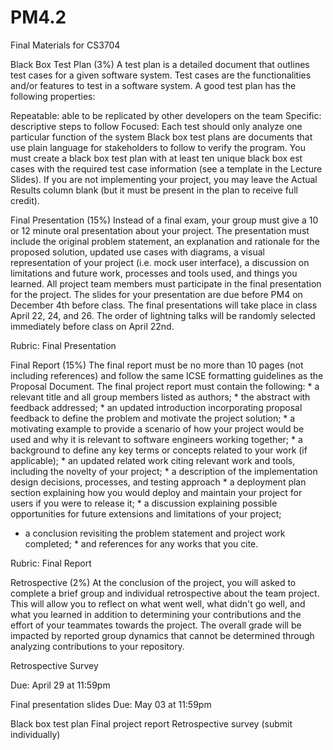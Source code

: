 # PM4.2
Final Materials for CS3704

Black Box Test Plan (3%)
A test plan is a detailed document that outlines test cases for a given software system. Test cases are the functionalities and/or features to test in a software system. A good test plan has the following properties:

Repeatable: able to be replicated by other developers on the team
Specific: descriptive steps to follow
Focused: Each test should only analyze one particular function of the system
Black box test plans are documents that use plain language for stakeholders to follow to verify the program. You must create a black box test plan with at least ten unique black box est cases with the required test case information (see a template in the Lecture Slides). If you are not implementing your project, you may leave the Actual Results column blank (but it must be present in the plan to receive full credit).

Final Presentation (15%)
Instead of a final exam, your group must give a 10 or 12 minute oral presentation about your project. The presentation must include the original problem statement, an explanation and rationale for the proposed solution, updated use cases with diagrams, a visual representation of your project (i.e. mock user interface), a discussion on limitations and future work, processes and tools used, and things you learned. All project team members must participate in the final presentation for the project. The slides for your presentation are due before PM4 on December 4th before class. The final presentations will take place in class April 22, 24, and 26. The order of lightning talks will be randomly selected immediately before class on April 22nd.

Rubric: Final Presentation

Final Report (15%)
The final report must be no more than 10 pages (not including references) and follow the same ICSE formatting guidelines as the Proposal Document. The final project report must contain the following: * a relevant title and all group members listed as authors; * the abstract with feedback addressed; * an updated introduction incorporating proposal feedback to define the problem and motivate the project solution; * a motivating example to provide a scenario of how your project would be used and why it is relevant to software engineers working together; * a background to define any key terms or concepts related to your work (if applicable); * an updated related work citing relevant work and tools, including the novelty of your project; * a description of the implementation design decisions, processes, and testing approach * a deployment plan section explaining how you would deploy and maintain your project for users if you were to release it; * a discussion explaining possible opportunities for future extensions and limitations of your project;
* a conclusion revisiting the problem statement and project work completed; * and references for any works that you cite.

Rubric: Final Report

Retrospective (2%)
At the conclusion of the project, you will asked to complete a brief group and individual retrospective about the team project. This will allow you to reflect on what went well, what didn't go well, and what you learned in addition to determining your contributions and the effort of your teammates towards the project. The overall grade will be impacted by reported group dynamics that cannot be determined through analyzing contributions to your repository.

Retrospective Survey

Due: April 29 at 11:59pm

 Final presentation slides
Due: May 03 at 11:59pm

 Black box test plan
 Final project report
 Retrospective survey (submit individually)
